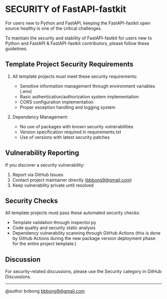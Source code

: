 # SECURITY of FastAPI-fastkit

For users new to Python and FastAPI, keeping the FastAPI-fastkit open source healthy is one of the critical challenges.

To maintain the security and stability of FastAPI-fastkit for users new to Python and FastAPI & FastAPI-fastkit contributors, please follow these guidelines.

## Template Project Security Requirements

1. All template projects must meet these security requirements:
   - Sensitive information management through environment variables (.env)
   - Basic authentication/authorization system implementation
   - CORS configuration implementation
   - Proper exception handling and logging system

2. Dependency Management:
   - No use of packages with known security vulnerabilities
   - Version specification required in requirements.txt
   - Use of versions with latest security patches

## Vulnerability Reporting

If you discover a security vulnerability:
1. Report via GitHub Issues
2. Contact project maintainer directly (bbbong9@gmail.com)
3. Keep vulnerability private until resolved

## Security Checks

All template projects must pass these automated security checks:
- Template validation through inspector.py
- Code quality and security static analysis
- Dependency vulnerability scanning through GitHub Actions (this is done by Github Actions during the new package version deployment phase for the entire project template.)

## Discussion

For security-related discussions, please use the Security category in GitHub Discussions.

---
@author bnbong bbbong9@gmail.com
